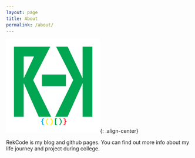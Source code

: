 ```yaml
---
layout: page
title: About
permalink: /about/
---
```


![rekcodelogo](/assets/images/favicons/rekcode.png){: .align-center}

RekCode is my blog and github pages. You can find out more info about my life journey and project during college.
